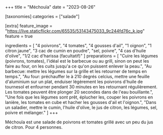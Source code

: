 +++
title = "Méchouïa"
date = "2023-08-26"

[taxonomies]
categories = ["salade"]

[extra]
feature_image = "https://live.staticflickr.com/65535/53143475033_9c244fd76c_k.jpg"
feature = true

ingredients = [
  "4 poivrons",
  "4 tomates",
  "4 gousses d'ail",
  "1 oignon",
  "1 citron jaune",
  "3 cac de cumin en poudre",
  "sel, poivre",
  "4 cas d'huile d'olive",
  "1/2 cac d'harissa (facultatif)"
]
preparations = [
  "Cuire les légumes (poivrons, tomates), l'idéal est le barbecue ou au grill, sinon on peut les faire au four, on les cuits jusqu'a ce qu'on puissent enlever la peau.",
  "Au barbecue: mettre les légumes sur la grille et les retourner de temps en temps.",
  "Au four: préchauffer le à 210 degrés celcius, mettre une feuille d'aluminium sur un plat, enduiser légèrement les poivrons d'huile de tournesol et enfourner pendant 30 minutes en les retournant régulièrement. Les tomates peuvent être plonger 20 secondes dans de l'eau bouillante.",
  "Une fois que les lègumes sont prêt, éplucher les, couper les poivrons en lanière, les tomates en cube et hacher les gousses d'ail et l'oignon.",
  "Dans un saladier, mettre le cumin, l'huile d'olive, le jus de citron, les légumes, sel, poivre et mélanger."
]
+++

Méchouïa est une salade de poivrons et tomates grillé avec un peu du jus de citron. Pour 4 personnes.

